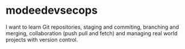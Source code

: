 # modeedevsecops
I want to learn Git repositories, staging and commiting, branching and merging, collaboration (push pull and fetch) and managing real world projects with version control.
